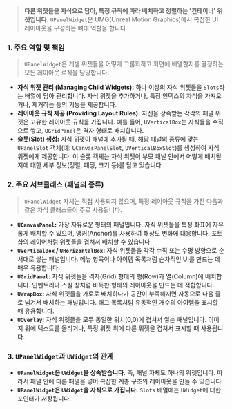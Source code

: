
> **다른 위젯들을 자식으로 담아, 특정 규칙에 따라 배치하고 정렬하는 '컨테이너' 위젯입니다.** `UPanelWidget`은 UMG(Unreal Motion Graphics)에서 복잡한 UI 레이아웃을 구성하는 뼈대 역할을 합니다.

### **1. 주요 역할 및 책임**
> `UPanelWidget`은 개별 위젯들을 어떻게 그룹화하고 화면에 배열할지를 결정하는 모든 레이아웃 로직을 담당합니다.
* **자식 위젯 관리 (Managing Child Widgets):**
    하나 이상의 자식 위젯들을 `Slots`라는 배열에 담아 관리합니다. 자식 위젯을 추가하거나, 특정 인덱스의 자식을 가져오거나, 제거하는 등의 기능을 제공합니다.
* **레이아웃 규칙 제공 (Providing Layout Rules):**
    자신을 상속받는 각각의 패널 위젯은 고유한 레이아웃 규칙을 가집니다. 예를 들어, `UVerticalBox`는 자식들을 수직으로 쌓고, `UGridPanel`은 격자 형태로 배치합니다.
* **슬롯(Slot) 생성:**
    자식 위젯이 패널에 추가될 때, 해당 패널의 종류에 맞는 `UPanelSlot` 객체(예: `UCanvasPanelSlot`, `UVerticalBoxSlot`)를 생성하여 자식 위젯에게 제공합니다. 이 슬롯 객체는 자식 위젯이 부모 패널 안에서 어떻게 배치될지에 대한 세부 정보(정렬, 패딩, 크기 등)를 담고 있습니다.

### **2. 주요 서브클래스 (패널의 종류)**
> `UPanelWidget` 자체는 직접 사용되지 않으며, 특정 레이아웃 규칙을 가진 다음과 같은 자식 클래스들이 주로 사용됩니다.
* **`UCanvasPanel`:**
    가장 자유로운 형태의 패널입니다. 자식 위젯들을 특정 좌표에 자유롭게 배치할 수 있으며, 앵커(Anchor)를 사용하여 해상도 변화에 대응합니다. 포토샵의 레이어처럼 위젯들을 겹쳐서 배치할 수 있습니다.
* **`UVerticalBox` / `UHorizontalBox`:**
    자식 위젯들을 각각 수직 또는 수평 방향으로 순서대로 쌓는 패널입니다. 메뉴 항목이나 아이템 목록처럼 순차적인 UI를 만드는 데 매우 유용합니다.
* **`UGridPanel`:**
    자식 위젯들을 격자(Grid) 형태의 행(Row)과 열(Column)에 배치합니다. 인벤토리나 스킬 창처럼 바둑판 형태의 레이아웃을 만드는 데 적합합니다.
* **`UWrapBox`:**
    자식 위젯들을 가로로 배치하다가 공간이 부족해지면 자동으로 다음 줄로 넘겨서 배치하는 패널입니다. 태그 목록처럼 유동적인 개수의 아이템을 표시할 때 유용합니다.
* **`UOverlay`:**
    자식 위젯들을 모두 동일한 위치(0,0)에 겹쳐서 쌓는 패널입니다. 이미지 위에 텍스트를 올리거나, 특정 위젯 위에 다른 위젯을 겹쳐서 표시할 때 사용됩니다.

### **3. `UPanelWidget`과 `UWidget`의 관계**
* **`UPanelWidget`은 `UWidget`을 상속받습니다.** 즉, 패널 자체도 하나의 위젯입니다. 따라서 패널 안에 다른 패널을 넣어 복잡한 계층 구조의 레이아웃을 만들 수 있습니다.
* **`UPanelWidget`은 `UWidget`을 자식으로 가집니다.** `Slots` 배열에는 `UWidget`에 대한 포인터가 저장됩니다.
